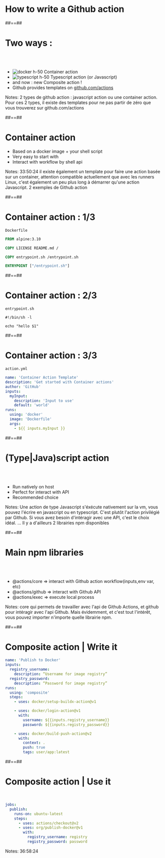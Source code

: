 <!-- .slide: class="transition sfeir-bg-red" -->

# How to write a Github action

##==##

# Two ways :

<br><br>

- ![docker h-50](./assets/images/docker-logo.png) Container action
- ![typescript h-50](./assets/images/ts-logo.png) Typescript action (or Javascript)
- and now : new Composite action !
- Github provides templates on [github.com/actions](https://github.com/actions)
<!-- .element: class="list-fragment" -->

Notes: 2 types de github action : javascript action ou une container action. Pour ces 2 types, il existe des templates pour ne pas partir de zéro que vous trouverez sur github.com/actions

##==##

# Container action

- Based on a docker image + your shell script
- Very easy to start with
- Interact with workflow by shell api
<!-- .element: class="list-fragment" -->

<!-- * Only compatible with Linux Host
- A fewer longer to start -->

Notes: 33:50:24 il existe également un template pour faire une action basée sur un container, attention compatible actuellement que avec les runners Linux, c'est également un peu plus long à démarrer qu'une action Javascript. 2 exemples de Github action

##==##

# Container action : 1/3

<!-- .slide: class="with-code" -->

`Dockerfile`

```Dockerfile
FROM alpine:3.10

COPY LICENSE README.md /

COPY entrypoint.sh /entrypoint.sh

ENTRYPOINT ["/entrypoint.sh"]
```

<!-- .element: class="big-code" -->

##==##

<!-- .slide: class="with-code" -->

# Container action : 2/3

`entrypoint.sh`

```shell
#!/bin/sh -l

echo "hello $1"
```

<!-- .element: class="big-code" -->

##==##

<!-- .slide: class="with-code max-height" -->

# Container action : 3/3

`action.yml`

```yaml
name: 'Container Action Template'
description: 'Get started with Container actions'
author: 'GitHub'
inputs:
  myInput:
    description: 'Input to use'
    default: 'world'
runs:
  using: 'docker'
  image: 'Dockerfile'
  args:
    - ${{ inputs.myInput }}
```

##==##

# (Type|Java)script action

<br><br>

- Run natively on host
- Perfect for interact with API
- Recommended choice
<!-- .element: class="list-fragment" -->

<!-- * Faster than container action
- Run on every runner -->

Notes: Une action de type Javascript s'éxécute nativement sur la vm, vous pouvez l'écrire en javascript ou en typescript. C'est plutôt l'action privilégié par Github. Si vous avez besoin d'intéragir avec une API, c'est le choix idéal. ... Il y a d'ailleurs 2 librairies npm disponibles

##==##

# Main npm libraries

<br><br>

- @actions/core => interact with Github action workflow(inputs,env var, etc)
- @actions/github => interact with Github API
- @actions/exec => execute local process
<!-- .element: class="list-fragment" -->

Notes: core qui permets de travailler avec l'api de Github Actions, et github pour intéragir avec l'api Github. Mais évidemment, et c'est tout l'intérêt, vous pouvez importer n'importe quelle librairie npm.

##==##

<!-- .slide: class="with-code max-height" -->

# Composite action | Write it

```yaml
name: 'Publish to Docker'
inputs:
  registry_username:
    description: “Username for image registry”
  registry_password:
    description: “Password for image registry”
runs:
  using: 'composite'
  steps:
    - uses: docker/setup-buildx-action@v1

    - uses: docker/login-action@v1
      with:
        username: ${{inputs.registry_username}}
        password: ${{inputs.registry_password}}

    - uses: docker/build-push-action@v2
      with:
        context: .
        push: true
        tags: user/app:latest
```

##==##

# Composite action | Use it

<!-- .slide: class="with-code max-height" -->

<br>

```yaml
jobs:
  publish:
    runs-on: ubuntu-latest
    steps:
      - uses: actions/checkout@v2
      - uses: org/publish-docker@v1
        with:
          registry_username: registry
          registry_password: password
```

<!-- .element: class="big-code" -->

Notes: 36:58:24

